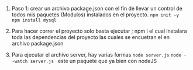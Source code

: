 1. Paso 1: crear un archivo package.json con el fin de llevar un control de todos mis
paquetes (Modulos) instalados en el proyecto.
``` npm init -y ```
``` npm install mysql ```

2. Para hacer correr el proyecto solo basta ejecutar ; npm i
el cual instalara toda las dependencias del proyecto las cuales se encuetran el en archivo 
package.json

3. Para ejecutar el archivo server, hay varias formas
 ``` node server.js ```
``` node --watch server.js  ``` este un paquete que ya bien con nodeJS   
